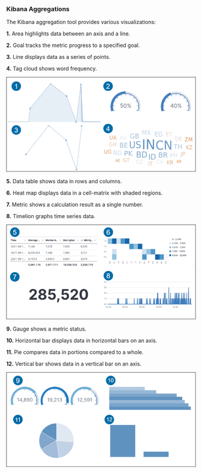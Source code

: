 ### Kibana Aggregations

The Kibana aggregation tool provides various visualizations:

**1.** Area highlights data between an axis and a line.

**2.** Goal tracks the metric progress to a specified goal.

**3.** Line displays data as a series of points.

**4.** Tag cloud shows word frequency.

![area-line-text-cloud-and-gauge-graphs](images/kibana-search/area-line-text-cloud-and-gauge-graphs.png)

**5.** Data table shows data in rows and columns.

**6.** Heat map displays data in a cell-matrix with shaded regions.

**7.** Metric shows a calculation result as a single number.

**8.** Timelion graphs time series data.

![data-table-heat-map-metric-timelion](images/kibana-search/data-table-heat-map-metric-timelion.png)

**9.** Gauge shows a metric status.

**10.** Horizontal bar displays data in horizontal bars on an axis.

**11.** Pie compares data in portions compared to a whole.

**12.** Vertical bar shows data in a vertical bar on an axis.

![gauge-horizontal-bar-pie-vertical-bar](images/kibana-search/gauge-horizontal-bar-pie-vertical-bar.png)

